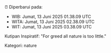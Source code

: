 ⏰ Diperbarui pada:
- WIB: Jumat, 13 Juni 2025 01.38.09 UTC
- WITA: Jumat, 13 Juni 2025 02.38.09 UTC
- WIT: Jumat, 13 Juni 2025 03.38.09 UTC

Kutipan Inspiratif:
"For greed all nature is too little."


Kategori: nature

